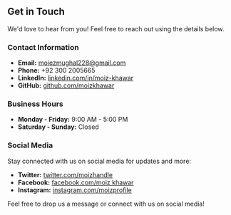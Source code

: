 
## Get in Touch

We'd love to hear from you! Feel free to reach out using the details below.

### Contact Information
- **Email:** [moiezmughal228@gmail.com](mailto:moiezmughal228@gmail.com)
- **Phone:** +92 300 2005665
- **LinkedIn:** [linkedin.com/in/moiz-khawar](https://www.linkedin.com/in/moiz-khawar-318957236)
- **GitHub:** [github.com/moizkhawar](https://github.com/moizkhawar)

### Business Hours
- **Monday - Friday:** 9:00 AM - 5:00 PM  
- **Saturday - Sunday:** Closed

### Social Media
Stay connected with us on social media for updates and more:

- **Twitter:** [twitter.com/moizhandle](https://twitter.com/moizhandle)
- **Facebook:** [facebook.com/moiz khawar](https://facebook.com/moiz.khawar.167)
- **Instagram:** [instagram.com/moizprofile](https://instagram.com/moiz_mughal_1)

Feel free to drop us a message or connect with us on social media!
